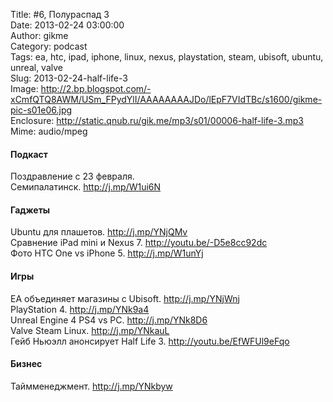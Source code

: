 Title: #6, Полураспад 3  
Date: 2013-02-24 03:00:00  
Author: gikme  
Category: podcast  
Tags: ea, htc, ipad, iphone, linux, nexus, playstation, steam, ubisoft, ubuntu, unreal, valve  
Slug: 2013-02-24-half-life-3  
Image: http://2.bp.blogspot.com/-xCmfQTQ8AWM/USm_FPydYlI/AAAAAAAAJDo/lEpF7VIdTBc/s1600/gikme-pic-s01e06.jpg  
Enclosure: http://static.qnub.ru/gik.me/mp3/s01/00006-half-life-3.mp3  
Mime: audio/mpeg

#### Подкаст

Поздравление с 23 февраля.   
Семипалатинск. <http://j.mp/W1ui6N> 

#### Гаджеты

Ubuntu для плашетов. <http://j.mp/YNjQMv>   
Сравнение iPad mini и Nexus 7. <http://youtu.be/-D5e8cc92dc>   
Фото HTC One vs iPhone 5. <http://j.mp/W1unYj> 

#### Игры

EA объединяет магазины с Ubisoft. <http://j.mp/YNjWnj>   
PlayStation 4. <http://j.mp/YNk9a4>   
Unreal Engine 4 PS4 vs PC. <http://j.mp/YNk8D6>   
Valve Steam Linux. <http://j.mp/YNkauL>   
Гейб Ньюэлл анонсирует Half Life 3. <http://youtu.be/EfWFUl9eFqo> 

#### Бизнес

Таймменеджмент. <http://j.mp/YNkbyw> 
